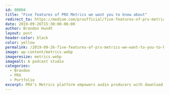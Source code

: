 ```yaml
---
id: 00004
title: "Five features of PRX Metrics we want you to know about"
redirect_to: https://medium.com/prxofficial/five-features-of-prx-metrics-we-want-to-you-to-know-about-f3aceb15b47b
date: 2019-09-26T15:30:00-06:00
author: Brandon Hundt
layout: post
header-color: black
color: yellow
permalink: /2019-09-26-five-features-of-prx-metrics-we-want-to-you-to-know-about
image: wp-content/metrics.webp
imageresize: metrics.webp
imagealt: A podcast studio
categories:
  - Brandon
  - PRX
  - Portfolio
excerpt: PRX’s Metrics platform empowers audio producers with download and audience data
---
```

